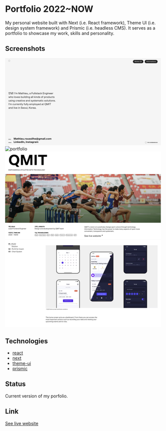# Portfolio 2022~NOW
My personal website built with Next (i.e. React framework), Theme UI (i.e. design system framework) and Prismic (i.e. headless CMS). It serves as a portfolio to showcase my work, skills and personality.

## Screenshots
![portfolio](https://github.com/matroussilhe/assets/blob/master/images/portfolio-2022/home-light.png)
![portfolio](https://github.com/matroussilhe/assets/blob/master/images/portfolio-2022/about-dark.png)
![portfolio](https://github.com/matroussilhe/assets/blob/master/images/portfolio-2022/case-study-header.png)
![portfolio](https://github.com/matroussilhe/assets/blob/master/images/portfolio-2022/case-study-content.png)

## Technologies
* [react](https://github.com/facebook/react)
* [next](https://github.com/vercel/next.js/)
* [theme-ui](https://github.com/system-ui/theme-ui)
* [prismic](https://prismic.io/)

## Status
Current version of my porfolio.

## Link
[See live website](https://matroussilhe.com)
